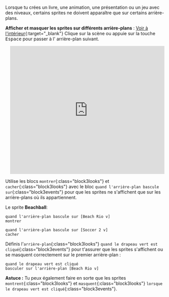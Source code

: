 Lorsque tu crées un livre, une animation, une présentation ou un jeu avec des niveaux, certains sprites ne doivent apparaître que sur certains arrière-plans.

**Afficher et masquer les sprites sur différents arrière-plans** : [Voir à l'intérieur](https://scratch.mit.edu/projects/499876704/editor){:target="_blank"}
Clique sur la scène ou appuie sur la touche <kbd>Espace</kbd> pour passer à l' arrière-plan suivant.
<div class="scratch-preview" style="margin-left: 15px;">
  <iframe allowtransparency="true" width="485" height="402" src="https://scratch.mit.edu/projects/embed/499876704/?autostart=false" frameborder="0"></iframe>
</div>

Utilise les blocs `montrer`{:class="block3looks"} et `cacher`{:class="block3looks"} avec le bloc `quand l'arrière-plan bascule sur`{:class="block3events"} pour que les sprites ne s'affichent que sur les arrière-plans où ils appartiennent.

Le sprite **Beachball**:
```blocks3
quand l'arrière-plan bascule sur [Beach Rio v]
montrer

quand l'arrière-plan bascule sur [Soccer 2 v]
cacher
```

Définis l'`arrière-plan`{:class="block3looks"} `quand le drapeau vert est cliqué`{:class="block3events"} pour t'assurer que les sprites s'affichent ou se masquent correctement sur le premier arrière-plan :

```blocks3
quand le drapeau vert est cliqué 
basculer sur l'arrière-plan [Beach Rio v]
```

**Astuce :** Tu peux également faire en sorte que les sprites `montrent`{:class="block3looks"} et `masquent`{:class="block3looks"} `lorsque le drapeau vert est cliqué`{:class="block3events"}.
